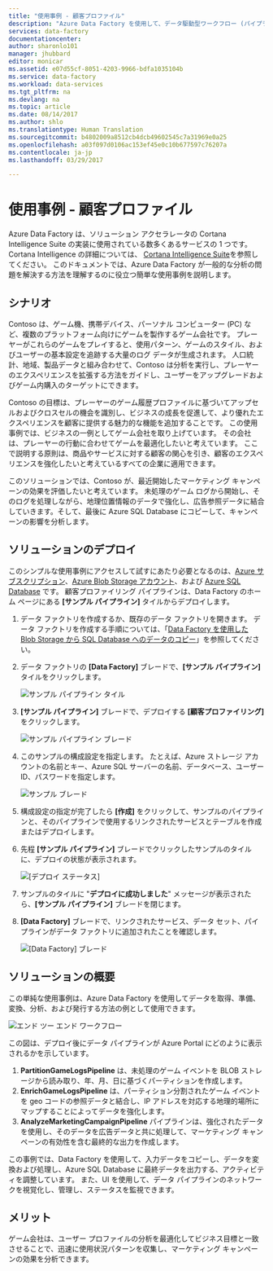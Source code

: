 ```yaml
---
title: "使用事例 - 顧客プロファイル"
description: "Azure Data Factory を使用して、データ駆動型ワークフロー (パイプライン) を作成し、顧客のゲーム会社をプロファイリングする方法について説明します。"
services: data-factory
documentationcenter: 
author: sharonlo101
manager: jhubbard
editor: monicar
ms.assetid: e07d55cf-8051-4203-9966-bdfa1035104b
ms.service: data-factory
ms.workload: data-services
ms.tgt_pltfrm: na
ms.devlang: na
ms.topic: article
ms.date: 08/14/2017
ms.author: shlo
ms.translationtype: Human Translation
ms.sourcegitcommit: b4802009a8512cb4dcb49602545c7a31969e0a25
ms.openlocfilehash: a03f097d0106ac153ef45e0c10b677597c76207a
ms.contentlocale: ja-jp
ms.lasthandoff: 03/29/2017

---
```

# <a name="use-case---customer-profiling"></a>使用事例 - 顧客プロファイル
Azure Data Factory は、ソリューション アクセラレータの Cortana Intelligence Suite の実装に使用されている数多くあるサービスの 1 つです。  Cortana Intelligence の詳細については、 [Cortana Intelligence Suite](http://www.microsoft.com/cortanaanalytics)を参照してください。 このドキュメントでは、Azure Data Factory が一般的な分析の問題を解決する方法を理解するのに役立つ簡単な使用事例を説明します。

## <a name="scenario"></a>シナリオ
Contoso は、ゲーム機、携帯デバイス、パーソナル コンピューター (PC) など、複数のプラットフォーム向けにゲームを製作するゲーム会社です。 プレーヤーがこれらのゲームをプレイすると、使用パターン、ゲームのスタイル、およびユーザーの基本設定を追跡する大量のログ データが生成されます。  人口統計、地域、製品データと組み合わせて、Contoso は分析を実行し、プレーヤーのエクスペリエンスを拡張する方法をガイドし、ユーザーをアップグレードおよびゲーム内購入のターゲットにできます。 

Contoso の目標は、プレーヤーのゲーム履歴プロファイルに基づいてアップセルおよびクロスセルの機会を識別し、ビジネスの成長を促進して、より優れたエクスペリエンスを顧客に提供する魅力的な機能を追加することです。 この使用事例では、ビジネスの一例としてゲーム会社を取り上げています。 その会社は、プレーヤーの行動に合わせてゲームを最適化したいと考えています。 ここで説明する原則は、商品やサービスに対する顧客の関心を引き、顧客のエクスペリエンスを強化したいと考えているすべての企業に適用できます。

このソリューションでは、Contoso が、最近開始したマーケティング キャンペーンの効果を評価したいと考えています。 未処理のゲーム ログから開始し、そのログを処理しながら、地理位置情報のデータで強化し、広告参照データに結合していきます。そして、最後に Azure SQL Database にコピーして、キャンペーンの影響を分析します。

## <a name="deploy-solution"></a>ソリューションのデプロイ
このシンプルな使用事例にアクセスして試すにあたり必要となるのは、[Azure サブスクリプション](https://azure.microsoft.com/pricing/free-trial/)、[Azure Blob Storage アカウント](../storage/storage-create-storage-account.md#create-a-storage-account)、および [Azure SQL Database](../sql-database/sql-database-get-started.md) です。 顧客プロファイリング パイプラインは、Data Factory のホーム ページにある **[サンプル パイプライン]** タイルからデプロイします。

1. データ ファクトリを作成するか、既存のデータ ファクトリを開きます。 データ ファクトリを作成する手順については、「[Data Factory を使用した Blob Storage から SQL Database へのデータのコピー](data-factory-copy-data-from-azure-blob-storage-to-sql-database.md)」を参照してください。
2. データ ファクトリの **[Data Factory]** ブレードで、**[サンプル パイプライン]** タイルをクリックします。

    ![サンプル パイプライン タイル](./media/data-factory-samples/SamplePipelinesTile.png)
3. **[サンプル パイプライン]** ブレードで、デプロイする **[顧客プロファイリング]** をクリックします。

    ![サンプル パイプライン ブレード](./media/data-factory-samples/SampleTile.png)
4. このサンプルの構成設定を指定します。 たとえば、Azure ストレージ アカウントの名前とキー、Azure SQL サーバーの名前、データベース、ユーザー ID、パスワードを指定します。

    ![サンプル ブレード](./media/data-factory-samples/SampleBlade.png)
5. 構成設定の指定が完了したら **[作成]** をクリックして、サンプルのパイプラインと、そのパイプラインで使用するリンクされたサービスとテーブルを作成またはデプロイします。
6. 先程 **[サンプル パイプライン]** ブレードでクリックしたサンプルのタイルに、デプロイの状態が表示されます。

    ![[デプロイ ステータス]](./media/data-factory-samples/DeploymentStatus.png)
7. サンプルのタイルに "**デプロイに成功しました**" メッセージが表示されたら、**[サンプル パイプライン]** ブレードを閉じます。  
8. **[Data Factory]** ブレードで、リンクされたサービス、データ セット、パイプラインがデータ ファクトリに追加されたことを確認します。  

    ![[Data Factory] ブレード](./media/data-factory-samples/DataFactoryBladeAfter.png)

## <a name="solution-overview"></a>ソリューションの概要
この単純な使用事例は、Azure Data Factory を使用してデータを取得、準備、変換、分析、および発行する方法の例として使用できます。

![エンド ツー エンド ワークフロー](./media/data-factory-customer-profiling-usecase/EndToEndWorkflow.png)

この図は、デプロイ後にデータ パイプラインが Azure Portal にどのように表示されるかを示しています。

1. **PartitionGameLogsPipeline** は、未処理のゲーム イベントを BLOB ストレージから読み取り、年、月、日に基づくパーティションを作成します。
2. **EnrichGameLogsPipeline** は、パーティション分割されたゲーム イベントを geo コードの参照データと結合し、IP アドレスを対応する地理的場所にマップすることによってデータを強化します。
3. **AnalyzeMarketingCampaignPipeline** パイプラインは、強化されたデータを使用し、そのデータを広告データと共に処理して、マーケティング キャンペーンの有効性を含む最終的な出力を作成します。

この事例では、Data Factory を使用して、入力データをコピーし、データを変換および処理し、Azure SQL Database に最終データを出力する、アクティビティを調整しています。  また、UI を使用して、データ パイプラインのネットワークを視覚化し、管理し、ステータスを監視できます。

## <a name="benefits"></a>メリット
ゲーム会社は、ユーザー プロファイルの分析を最適化してビジネス目標と一致させることで、迅速に使用状況パターンを収集し、マーケティング キャンペーンの効果を分析できます。


